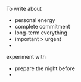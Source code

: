 To write about

- personal energy
- complete commitment
- long-term everything
- important > urgent
- 



experiment with

- prepare the night before
- 



